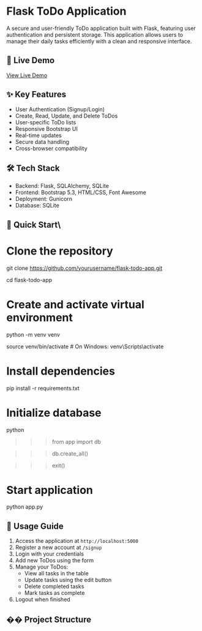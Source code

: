 # Flask ToDo Application

A secure and user-friendly ToDo application built with Flask, featuring user authentication and persistent storage. This application allows users to manage their daily tasks efficiently with a clean and responsive interface.

## 🚀 Live Demo
[View Live Demo](https://your-deployed-app-url.herokuapp.com)

## ✨ Key Features
- User Authentication (Signup/Login)
- Create, Read, Update, and Delete ToDos
- User-specific ToDo lists
- Responsive Bootstrap UI
- Real-time updates
- Secure data handling
- Cross-browser compatibility

## 🛠️ Tech Stack
- Backend: Flask, SQLAlchemy, SQLite
- Frontend: Bootstrap 5.3, HTML/CSS, Font Awesome
- Deployment: Gunicorn
- Database: SQLite

## 🚦 Quick Start\

# Clone the repository

git clone https://github.com/yourusername/flask-todo-app.git

cd flask-todo-app


# Create and activate virtual environment

python -m venv venv

source venv/bin/activate # On Windows: venv\Scripts\activate


# Install dependencies

pip install -r requirements.txt


# Initialize database


python

>>> from app import db

>>> db.create_all()


>>> exit()

# Start application

python app.py

## 📖 Usage Guide
1. Access the application at `http://localhost:5000`
2. Register a new account at `/signup`
3. Login with your credentials
4. Add new ToDos using the form
5. Manage your ToDos:
   - View all tasks in the table
   - Update tasks using the edit button
   - Delete completed tasks
   - Mark tasks as complete
6. Logout when finished

## �� Project Structure



